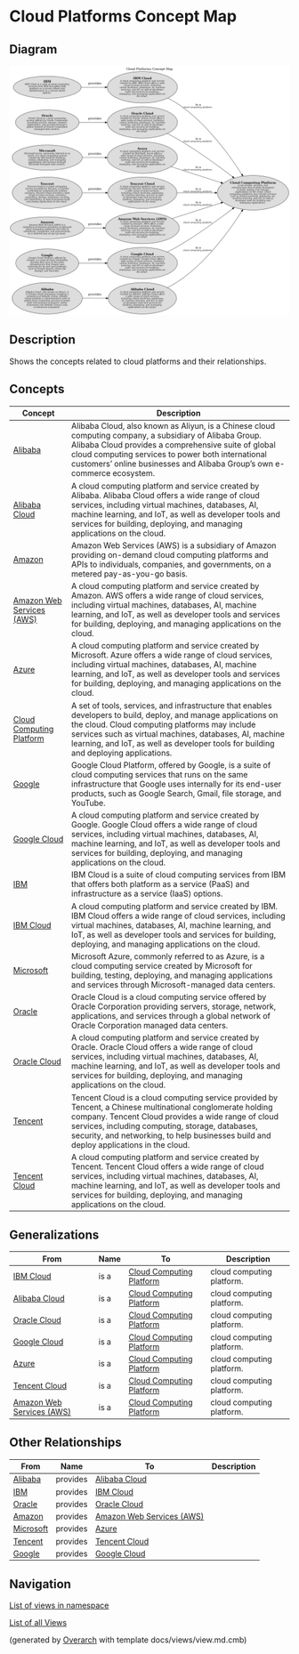 # Cloud Platforms Concept Map

## Diagram
![Cloud Platforms Concept Map](../../../software-development/cloud/platform/concept-view.png)

## Description
Shows the concepts related to cloud platforms and their relationships.

## Concepts
| Concept | Description |
|---|---|
| [Alibaba](../../../software-development/cloud/provider/alibaba.md)| Alibaba Cloud, also known as Aliyun, is a Chinese cloud computing company, a subsidiary of Alibaba Group. Alibaba Cloud provides a comprehensive suite of global cloud computing services to power both international customers’ online businesses and Alibaba Group’s own e-commerce ecosystem. |
| [Alibaba Cloud](../../../software-development/cloud/platform/alibaba-cloud.md)| A cloud computing platform and service created by Alibaba. Alibaba Cloud offers a wide range of cloud services, including virtual machines, databases, AI, machine learning, and IoT, as well as developer tools and services for building, deploying, and managing applications on the cloud. |
| [Amazon](../../../software-development/cloud/provider/amazon.md)| Amazon Web Services (AWS) is a subsidiary of Amazon providing on-demand cloud computing platforms and APIs to individuals, companies, and governments, on a metered pay-as-you-go basis. |
| [Amazon Web Services (AWS)](../../../software-development/cloud/platform/aws.md)| A cloud computing platform and service created by Amazon. AWS offers a wide range of cloud services, including virtual machines, databases, AI, machine learning, and IoT, as well as developer tools and services for building, deploying, and managing applications on the cloud. |
| [Azure](../../../software-development/cloud/platform/azure.md)| A cloud computing platform and service created by Microsoft. Azure offers a wide range of cloud services, including virtual machines, databases, AI, machine learning, and IoT, as well as developer tools and services for building, deploying, and managing applications on the cloud. |
| [Cloud Computing Platform](../../../software-development/cloud/cloud-computing-platform.md)| A  set of tools, services, and infrastructure that enables developers to build, deploy, and manage applications on the cloud. Cloud computing platforms may include services such as virtual machines, databases, AI, machine learning, and IoT, as well as developer tools for building and deploying applications. |
| [Google](../../../software-development/cloud/provider/google.md)| Google Cloud Platform, offered by Google, is a suite of cloud computing services that runs on the same infrastructure that Google uses internally for its end-user products, such as Google Search, Gmail, file storage, and YouTube. |
| [Google Cloud](../../../software-development/cloud/platform/google-cloud.md)| A cloud computing platform and service created by Google. Google Cloud offers a wide range of cloud services, including virtual machines, databases, AI, machine learning, and IoT, as well as developer tools and services for building, deploying, and managing applications on the cloud. |
| [IBM](../../../software-development/cloud/provider/ibm.md)| IBM Cloud is a suite of cloud computing services from IBM that offers both platform as a service (PaaS) and infrastructure as a service (IaaS) options. |
| [IBM Cloud](../../../software-development/cloud/platform/ibm-cloud.md)| A cloud computing platform and service created by IBM. IBM Cloud offers a wide range of cloud services, including virtual machines, databases, AI, machine learning, and IoT, as well as developer tools and services for building, deploying, and managing applications on the cloud. |
| [Microsoft](../../../software-development/cloud/provider/microsoft.md)| Microsoft Azure, commonly referred to as Azure, is a cloud computing service created by Microsoft for building, testing, deploying, and managing applications and services through Microsoft-managed data centers. |
| [Oracle](../../../software-development/cloud/provider/oracle.md)| Oracle Cloud is a cloud computing service offered by Oracle Corporation providing servers, storage, network, applications, and services through a global network of Oracle Corporation managed data centers. |
| [Oracle Cloud](../../../software-development/cloud/platform/oracle-cloud.md)| A cloud computing platform and service created by Oracle. Oracle Cloud offers a wide range of cloud services, including virtual machines, databases, AI, machine learning, and IoT, as well as developer tools and services for building, deploying, and managing applications on the cloud. |
| [Tencent](../../../software-development/cloud/provider/tencent.md)| Tencent Cloud is a cloud computing service provided by Tencent, a Chinese multinational conglomerate holding company. Tencent Cloud provides a wide range of cloud services, including computing, storage, databases, security, and networking, to help businesses build and deploy applications in the cloud. |
| [Tencent Cloud](../../../software-development/cloud/platform/tencent-cloud.md)| A cloud computing platform and service created by Tencent. Tencent Cloud offers a wide range of cloud services, including virtual machines, databases, AI, machine learning, and IoT, as well as developer tools and services for building, deploying, and managing applications on the cloud. |

## Generalizations
| From | Name | To | Description |
|---|---|---|---|
| [IBM Cloud](../../../software-development/cloud/platform/ibm-cloud.md) | is a | [Cloud Computing Platform](../../../software-development/cloud/cloud-computing-platform.md) | cloud computing platform. |
| [Alibaba Cloud](../../../software-development/cloud/platform/alibaba-cloud.md) | is a | [Cloud Computing Platform](../../../software-development/cloud/cloud-computing-platform.md) | cloud computing platform. |
| [Oracle Cloud](../../../software-development/cloud/platform/oracle-cloud.md) | is a | [Cloud Computing Platform](../../../software-development/cloud/cloud-computing-platform.md) | cloud computing platform. |
| [Google Cloud](../../../software-development/cloud/platform/google-cloud.md) | is a | [Cloud Computing Platform](../../../software-development/cloud/cloud-computing-platform.md) | cloud computing platform. |
| [Azure](../../../software-development/cloud/platform/azure.md) | is a | [Cloud Computing Platform](../../../software-development/cloud/cloud-computing-platform.md) | cloud computing platform. |
| [Tencent Cloud](../../../software-development/cloud/platform/tencent-cloud.md) | is a | [Cloud Computing Platform](../../../software-development/cloud/cloud-computing-platform.md) | cloud computing platform. |
| [Amazon Web Services (AWS)](../../../software-development/cloud/platform/aws.md) | is a | [Cloud Computing Platform](../../../software-development/cloud/cloud-computing-platform.md) | cloud computing platform. |

## Other Relationships
| From | Name | To | Description |
|---|---|---|---|
| [Alibaba](../../../software-development/cloud/provider/alibaba.md) | provides | [Alibaba Cloud](../../../software-development/cloud/platform/alibaba-cloud.md) |  |
| [IBM](../../../software-development/cloud/provider/ibm.md) | provides | [IBM Cloud](../../../software-development/cloud/platform/ibm-cloud.md) |  |
| [Oracle](../../../software-development/cloud/provider/oracle.md) | provides | [Oracle Cloud](../../../software-development/cloud/platform/oracle-cloud.md) |  |
| [Amazon](../../../software-development/cloud/provider/amazon.md) | provides | [Amazon Web Services (AWS)](../../../software-development/cloud/platform/aws.md) |  |
| [Microsoft](../../../software-development/cloud/provider/microsoft.md) | provides | [Azure](../../../software-development/cloud/platform/azure.md) |  |
| [Tencent](../../../software-development/cloud/provider/tencent.md) | provides | [Tencent Cloud](../../../software-development/cloud/platform/tencent-cloud.md) |  |
| [Google](../../../software-development/cloud/provider/google.md) | provides | [Google Cloud](../../../software-development/cloud/platform/google-cloud.md) |  |

## Navigation
[List of views in namespace](./views-in-namespace.md)

[List of all Views](../../../views.md)


(generated by [Overarch](https://github.com/soulspace-org/overarch) with template docs/views/view.md.cmb)

